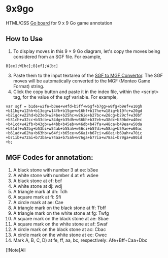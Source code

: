 # 9x9go
HTML/CSS [Go board](https://kietpawpan.github.io/9x9go/) for 9 x 9 Go game annotation

## How to Use
1. To display moves in this 9 &times; 9 Go diagram, let's copy the moves being considered   from an SGF file. For example,
```
B[ee];W[bc];B[ef];W[bc]
```
3. Paste them to the input textarea of the [SGF to MGF Convertor](https://kietpawpan.github.io/9x9go/mgf.html). The SGF moves will be automatically converted to the MGF (Monteo Game Format) string.
4. Click the copy button and paste it in the index file, within the &lt;script&gt; tag, for the value of the sgf variable. For example,
```
var sgf = b1de+w2fe+b3ee+w4fd+b5ff+w6gf+b7gg+w8fg+b9ef+w10gh
+b11hg+w12hh+b13eg+w14fh+b15ge+w16hf+b17he+w18ig+b19fc+w20gd
+b21gc+w22hd+b23ed+w24be+b25hc+w26ie+b27bc+w28cg+b29cf+w30bf
+b31ch+w32cc+b33cb+w34dg+b35dh+w36bh+b37eh+w38dc+b39bd+w40ec
+b41cd+w42fb+b43gb+w44bb+b45eb+w46db+b47fa+w48ca+b49ea+w50da
+b51df+w52bg+b53bi+w54ab+b55ah+w56ci+b57di+w58ag+b59ae+w60ac
+b61ad+w62ha+b63hb+w64fi+b65ce+w66ai+b67ci+w68ei+b69ah+w70ic
+b71ib+w72ai+b73ba+w74aa+b75ah+w76ga+b77ia+w78ai+b79ga+w80id
+b;

```
## MGF Codes for annotation:
1. A black stone with number 3 at ee: b3ee
2. A white stone with number 4 at ef: w4ee
3. A black stone at cf: bcf
4. A white stone at dj: wdj
5. A triangle mark at dh: Tdh
6. A square mark at fi: Sfi
7. A circle mark at ae: Cae
8. A triangle mark on the black stone at ff: Tbff
9. A triangle mark on the white stone at fg: Twfg
10. A square mark on the black stone at ae: Sbae
11. A square mark on the white stone at af: Swaf
12. A circle mark on the black stone at ac: Cbac
13. A circle mark on the white stone at ec: Cwec
14. Mark A, B, C, D) at fe, ff, aa, bc, respectively: Afe+Bff+Caa+Dbc

[!Note]All

 
